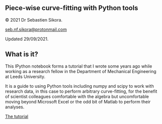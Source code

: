 Piece-wise curve-fitting with Python tools
--------------------------------------------
© 2021 Dr Sebastien Sikora.

[seb.nf.sikora@protonmail.com](mailto:seb.nf.sikora@protonmail.com)

Updated 29/09/2021.

What is it?
-------------------------

This IPython notebook forms a tutorial that I wrote some years ago while working as a research fellow in the Department of Mechanical Engineering at Leeds University.

It is a guide to using Python tools including numpy and scipy to work with research data, in this case to perform arbitrary curve-fitting, for the benefit of scientist colleagues comfortable with the algebra but uncomfortable moving beyond Microsoft Excel or the odd bit of Matlab to perform their analyses.

[The tutorial](tutorial_ipython_notebook.ipynb)

